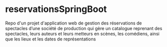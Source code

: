 # reservationsSpringBoot
Repo d'un projet d'application web de gestion des réservations de spectacles d’une société de production qui gère un catalogue reprenant des spectacles, leurs auteurs et leurs metteurs en scènes, les comédiens, ainsi que les lieux et les dates de représentations
